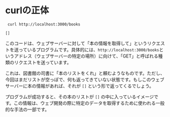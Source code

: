 # curlの正体


```
 curl http://localhost:3000/books

[]
```

このコードは、ウェブサーバーに対して「本の情報を取得して」というリクエストを送っているプログラムです。具体的には、`http://localhost:3000/books`というアドレス（ウェブサーバーの特定の場所）に向けて、「GET」と呼ばれる種類のリクエストを送っています。

これは、図書館の司書に「本のリストをくれ」と頼むようなものです。ただし、今回はまだリストが空っぽで、何も返ってきていない状態です。もしこのウェブサーバーに本の情報があれば、それが 
`[]` という形で返ってくるでしょう。

プログラムが成功すると、その本のリストが `[]` 
の中に入っているイメージです。この情報は、ウェブ開発の際に特定のデータを取得するために使われる一般的な手法の一部です。
